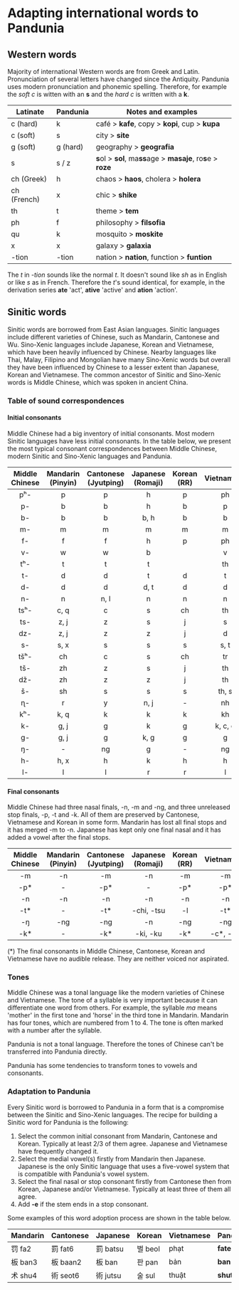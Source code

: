 # Adapting international words to Pandunia

## Western words

Majority of international Western words are from Greek and Latin.
Pronunciation of several letters have changed since the Antiquity.
Pandunia uses modern pronunciation and phonemic spelling.
Therefore, for example the _soft c_ is witten with an **s**
and the _hard c_ is written with a **k**.

| Latinate | Pandunia | Notes and examples |
|----------|----------|--------------------|
| c (hard) | k        | café > **kafe**, copy > **kopi**, cup > **kupa** |
| c (soft) | s        | city > **site** |
| g (soft) | g (hard) | geography > **geografia** |
| s        | s / z    | **s**ol > **sol**, ma**ss**age > **masaje**, ro**s**e > **roze** |
| ch (Greek)| h       | chaos > **haos**, cholera > **holera** |
| ch (French) | x     | chic > **shike** |
| th       | t        | theme > **tem** |
| ph       | f        | philosophy > **filsofia** |
| qu       | k        | mosquito > **moskite** |
| x        | x        | galaxy > **galaxia** |
| -tion    | -tion    | nation > **nation**, function > **funtion** |

The *t* in *-tion* sounds like the normal *t*.
It doesn't sound like *sh* as in English or like *s* as in French.
Therefore the *t*'s sound identical, for example, in the derivation series
**ate** 'act', **ative** 'active' and **ation** 'action'.


## Sinitic words

Sinitic words are borrowed from East Asian languages.
Sinitic languages include different varieties of Chinese, such as Mandarin, Cantonese and Wu.
Sino-Xenic languages include Japanese, Korean and Vietnamese,
which have been heavily influenced by Chinese.
Nearby languages like Thai, Malay, Filipino and Mongolian have many Sino-Xenic words
but overall they have been influenced by Chinese to a lesser extent than Japanese, Korean and Vietnamese.
The common ancestor of Sinitic and Sino-Xenic words is Middle Chinese,
which was spoken in ancient China.

### Table of sound correspondences

#### Initial consonants

Middle Chinese had a big inventory of initial consonants.
Most modern Sinitic languages have less initial consonants.
In the table below, we present the most typical consonant correspondences
between Middle Chinese, modern Sinitic and Sino-Xenic languages and Pandunia.

| Middle Chinese | Mandarin<br/>(Pinyin) | Cantonese<br/>(Jyutping) | Japanese<br/>(Romaji) | Korean<br/>(RR) | Vietnamese | Pandunia  |
|:--------:|:--------:|:--------:|:--------:|:--------:|:--------:|:--------:|
| pʰ-      | p        | p        | h        | p        | ph       | p        |
| p-       | b        | b        | h        | b        | p        | b        |
| b-       | b        | b        | b, h     | b        | b        | b        |
| m-       | m        | m        | m        | m        | m        | m        |
| f-       | f        | f        | h        | p        | ph       | f        |
| v-       | w        | w        | b        |          | v        | v        |
| tʰ-      | t        | t        | t        |          | th       | t        |
| t-       | d        | d        | t        | d        | t        | d        |
| d-       | d        | d        | d, t     | d        | d        | d        |
| n-       | n        | n, l     | n        | n        | n        | n        |
| tsʰ-     | c, q     | c        | s        | ch       | th       | ch       |
| ts-      | z, j     | z        | s        | j        | s        | z        |
| dz-      | z, j     | z        | z        | j        | d        | z        |
| s-       | s, x     | s        | s        | s        | s, t     | s        |
| tšʰ-     | ch       | c        | s        | ch       | tr       | ch       |
| tš-      | zh       | z        | s        | j        | th       | j        |
| dž-      | zh       | z        | z        | j        | th       | j        |
| š-       | sh       | s        | s        | s        | th, s    | sh       |
| ɳ-       | r        | y        | n, j     | -        | nh       | j        |
| kʰ-      | k, q     | k        | k        | k        | kh       | k        |
| k-       | g, j     | g        | k        | g        | k, c, q  | g        |
| g-       | g, j     | g        | k, g     | g        | g        | g        |
| ŋ-       | -        | ng       | g        | -        | ng       | n        |
| h-       | h, x     | h        | k        | h        | h        | h        |
| l-       | l        | l        | r        | r        | l        | l        |

#### Final consonants

Middle Chinese had three nasal finals, -n, -m and -ng,
and three unreleased stop finals, -p, -t and -k.
All of them are preserved by Cantonese, Vietnamese and Korean in some form.
Mandarin has lost all final stops and it has merged -m to -n.
Japanese has kept only one final nasal
and it has added a vowel after the final stops.

| Middle Chinese | Mandarin<br/>(Pinyin) | Cantonese<br/>(Jyutping) | Japanese<br/>(Romaji) | Korean<br/>(RR) | Vietnamese | Pandunia  |
|:--------:|:--------:|:--------:|:--------:|:--------:|:--------:|:--------:|
| -m       | -n       | -m       | -n       | -m       | -m       | -m       |
| -p*      | -        | -p*      | -        | -p*      | -p*      | -bV, -pV |
| -n       | -n       | -n       | -n       | -n       | -n       | -n       |
| -t*      | -        | -t*      |-chi, -tsu| -l       | -t*      | -dV, -tV |
| -ŋ       | -ng      | -ng      | -n       | -ng      | -ng      | -ng      |
| -k*      | -        | -k*      | -ki, -ku | -k*      | -c*, -ch | -gV, -kV |

(*) The final consonants in Middle Chinese, Cantonese, Korean and Vietnamese have no audible release.
They are neither voiced nor aspirated.

### Tones

Middle Chinese was a tonal language
like the modern varieties of Chinese and Vietnamese.
The tone of a syllable is very important because it can differentiate one word from others.
For example, the syllable _ma_ means 'mother' in the first tone and 'horse' in the third tone in Mandarin.
Mandarin has four tones, which are numbered from 1 to 4.
The tone is often marked with a number after the syllable.

Pandunia is not a tonal language.
Therefore the tones of Chinese can't be transferred into Pandunia directly.


Pandunia has some tendencies to transform tones to vowels and consonants.

### Adaptation to Pandunia

Every Sinitic word is borrowed to Pandunia in a form that is a compromise between the Sinitic and Sino-Xenic languages.
The recipe for building a Sinitic word for Pandunia is the following:

1. Select the common initial consonant from Mandarin, Cantonese and Korean.
   Typically at least 2/3 of them agree.
   Japanese and Vietnamese have frequently changed it.
2. Select the medial vowel(s) firstly from Mandarin then Japanese.
   Japanese is the only Sinitic language that uses a five-vowel system that is compatible with Pandunia's vowel system.
3. Select the final nasal or stop consonant firstly from Cantonese then from Korean, Japanese and/or Vietnamese.
   Typically at least three of them all agree.
4. Add **-e** if the stem ends in a stop consonant.

Some examples of this word adoption process are shown in the table below.

| Mandarin | Cantonese | Japanese | Korean    | Vietnamese | Pandunia  |
|----------|-----------|----------|-----------|------------|-----------|
| 罚 fa2  | 罰 fat6  | 罰 batsu | 벌 beol | phạt  | **fate**  |
| 板 ban3 | 板 baan2 | 板 ban   | 판 pan  | bản   | **ban**  |
| 术 shu4 | 術 seot6 | 術 jutsu | 술 sul  | thuật | **shute** |
